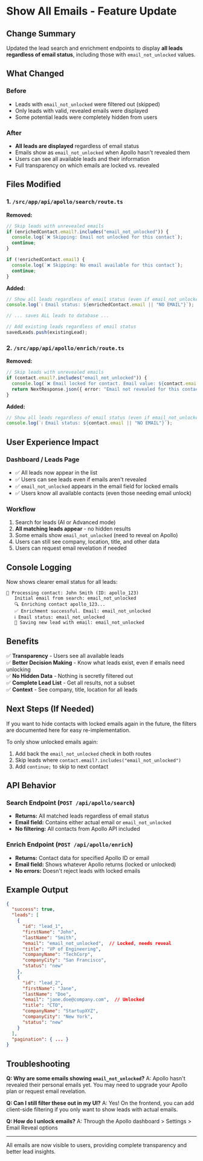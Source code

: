 # Show All Emails - Feature Update

## Change Summary

Updated the lead search and enrichment endpoints to display **all leads regardless of email
status**, including those with `email_not_unlocked` values.

## What Changed

### Before

- Leads with `email_not_unlocked` were filtered out (skipped)
- Only leads with valid, revealed emails were displayed
- Some potential leads were completely hidden from users

### After

- **All leads are displayed** regardless of email status
- Emails show as `email_not_unlocked` when Apollo hasn't revealed them
- Users can see all available leads and their information
- Full transparency on which emails are locked vs. revealed

## Files Modified

### 1. `/src/app/api/apollo/search/route.ts`

**Removed:**

```typescript
// Skip leads with unrevealed emails
if (enrichedContact.email?.includes("email_not_unlocked")) {
  console.log(`❌ Skipping: Email not unlocked for this contact`);
  continue;
}

if (!enrichedContact.email) {
  console.log(`❌ Skipping: No email available for this contact`);
  continue;
}
```

**Added:**

```typescript
// Show all leads regardless of email status (even if email_not_unlocked)
console.log(`ℹ️ Email status: ${enrichedContact.email || "NO EMAIL"}`);

// ... saves ALL leads to database ...

// Add existing leads regardless of email status
savedLeads.push(existingLead);
```

### 2. `/src/app/api/apollo/enrich/route.ts`

**Removed:**

```typescript
// Skip leads with unrevealed emails
if (contact.email?.includes("email_not_unlocked")) {
  console.log(`❌ Email locked for contact. Email value: ${contact.email}`);
  return NextResponse.json({ error: "Email not revealed for this contact" }, { status: 400 });
}
```

**Added:**

```typescript
// Show all leads regardless of email status (even if email_not_unlocked)
console.log(`ℹ️ Email status: ${contact.email || "NO EMAIL"}`);
```

## User Experience Impact

### Dashboard / Leads Page

- ✅ All leads now appear in the list
- ✅ Users can see leads even if emails aren't revealed
- ✅ `email_not_unlocked` appears in the email field for locked emails
- ✅ Users know all available contacts (even those needing email unlock)

### Workflow

1. Search for leads (AI or Advanced mode)
2. **All matching leads appear** - no hidden results
3. Some emails show `email_not_unlocked` (need to reveal on Apollo)
4. Users can still see company, location, title, and other data
5. Users can request email revelation if needed

## Console Logging

Now shows clearer email status for all leads:

```
📌 Processing contact: John Smith (ID: apollo_123)
   Initial email from search: email_not_unlocked
   🔍 Enriching contact apollo_123...
   ✅ Enrichment successful. Email: email_not_unlocked
   ℹ️ Email status: email_not_unlocked
   💾 Saving new lead with email: email_not_unlocked
```

## Benefits

✅ **Transparency** - Users see all available leads  
✅ **Better Decision Making** - Know what leads exist, even if emails need unlocking  
✅ **No Hidden Data** - Nothing is secretly filtered out  
✅ **Complete Lead List** - Get all results, not a subset  
✅ **Context** - See company, title, location for all leads

## Next Steps (If Needed)

If you want to hide contacts with locked emails again in the future, the filters are documented here
for easy re-implementation.

To only show unlocked emails again:

1. Add back the `email_not_unlocked` check in both routes
2. Skip leads where `contact.email?.includes("email_not_unlocked")`
3. Add `continue;` to skip to next contact

## API Behavior

### Search Endpoint (`POST /api/apollo/search`)

- **Returns:** All matched leads regardless of email status
- **Email field:** Contains either actual email or `email_not_unlocked`
- **No filtering:** All contacts from Apollo API included

### Enrich Endpoint (`POST /api/apollo/enrich`)

- **Returns:** Contact data for specified Apollo ID or email
- **Email field:** Shows whatever Apollo returns (locked or unlocked)
- **No errors:** Doesn't reject leads with locked emails

## Example Output

```json
{
  "success": true,
  "leads": [
    {
      "id": "lead_1",
      "firstName": "John",
      "lastName": "Smith",
      "email": "email_not_unlocked",  // Locked, needs reveal
      "title": "VP of Engineering",
      "companyName": "TechCorp",
      "companyCity": "San Francisco",
      "status": "new"
    },
    {
      "id": "lead_2",
      "firstName": "Jane",
      "lastName": "Doe",
      "email": "jane.doe@company.com",  // Unlocked
      "title": "CTO",
      "companyName": "StartupXYZ",
      "companyCity": "New York",
      "status": "new"
    }
  ],
  "pagination": { ... }
}
```

## Troubleshooting

**Q: Why are some emails showing `email_not_unlocked`?** A: Apollo hasn't revealed their personal
emails yet. You may need to upgrade your Apollo plan or request email revelation.

**Q: Can I still filter these out in my UI?** A: Yes! On the frontend, you can add client-side
filtering if you only want to show leads with actual emails.

**Q: How do I unlock emails?** A: Through the Apollo dashboard > Settings > Email Reveal options

---

All emails are now visible to users, providing complete transparency and better lead insights.
